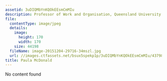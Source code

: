 ```yaml
---
assetid: 3uDIQMbYnKQOkEEsmCmMIu
description: Professor of Work and Organisation, Queensland University of Technology
file:
  contentType: image/jpeg
  details:
    image:
      height: 170
      width: 170
    size: 44198
  fileName: image-20151204-29716-34mszl.jpg
  url: //images.ctfassets.net/bsux5spekp1p/3uDIQMbYnKQOkEEsmCmMIu/43798626a4c664bb0792c7fa3b3fad00/image-20151204-29716-34mszl.jpg
title: Paula McDonald
---
```

No content found
